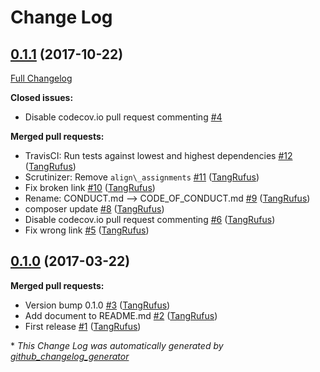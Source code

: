 # Change Log

## [0.1.1](https://github.com/TypistTech/codeception-composer-project-module/tree/0.1.1) (2017-10-22)
[Full Changelog](https://github.com/TypistTech/codeception-composer-project-module/compare/0.1.0...0.1.1)

**Closed issues:**

- Disable codecov.io pull request commenting [\#4](https://github.com/TypistTech/codeception-composer-project-module/issues/4)

**Merged pull requests:**

- TravisCI: Run tests against lowest and highest dependencies [\#12](https://github.com/TypistTech/codeception-composer-project-module/pull/12) ([TangRufus](https://github.com/TangRufus))
- Scrutinizer: Remove `align\_assignments` [\#11](https://github.com/TypistTech/codeception-composer-project-module/pull/11) ([TangRufus](https://github.com/TangRufus))
- Fix broken link [\#10](https://github.com/TypistTech/codeception-composer-project-module/pull/10) ([TangRufus](https://github.com/TangRufus))
- Rename: CONDUCT.md --\> CODE\_OF\_CONDUCT.md [\#9](https://github.com/TypistTech/codeception-composer-project-module/pull/9) ([TangRufus](https://github.com/TangRufus))
- composer update [\#8](https://github.com/TypistTech/codeception-composer-project-module/pull/8) ([TangRufus](https://github.com/TangRufus))
- Disable codecov.io pull request commenting [\#6](https://github.com/TypistTech/codeception-composer-project-module/pull/6) ([TangRufus](https://github.com/TangRufus))
- Fix wrong link [\#5](https://github.com/TypistTech/codeception-composer-project-module/pull/5) ([TangRufus](https://github.com/TangRufus))

## [0.1.0](https://github.com/TypistTech/codeception-composer-project-module/tree/0.1.0) (2017-03-22)
**Merged pull requests:**

- Version bump 0.1.0 [\#3](https://github.com/TypistTech/codeception-composer-project-module/pull/3) ([TangRufus](https://github.com/TangRufus))
- Add document to README.md [\#2](https://github.com/TypistTech/codeception-composer-project-module/pull/2) ([TangRufus](https://github.com/TangRufus))
- First release [\#1](https://github.com/TypistTech/codeception-composer-project-module/pull/1) ([TangRufus](https://github.com/TangRufus))



\* *This Change Log was automatically generated by [github_changelog_generator](https://github.com/skywinder/Github-Changelog-Generator)*
